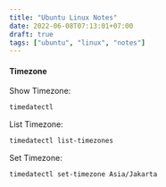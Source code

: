 ```yaml
---
title: "Ubuntu Linux Notes"
date: 2022-06-08T07:13:01+07:00
draft: true
tags: ["ubuntu", "linux", "notes"]
---
```


#### Timezone

Show Timezone:

```bash
timedatectl
```

List Timezone:

```bash
timedatectl list-timezones
```

Set Timezone:

```bash
timedatectl set-timezone Asia/Jakarta
```
